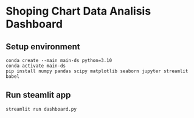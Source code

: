# Shoping Chart Data Analisis Dashboard

## Setup environment
```
conda create --main main-ds python=3.10
conda activate main-ds
pip install numpy pandas scipy matplotlib seaborn jupyter streamlit babel
```

## Run steamlit app
```
streamlit run dashboard.py
```

